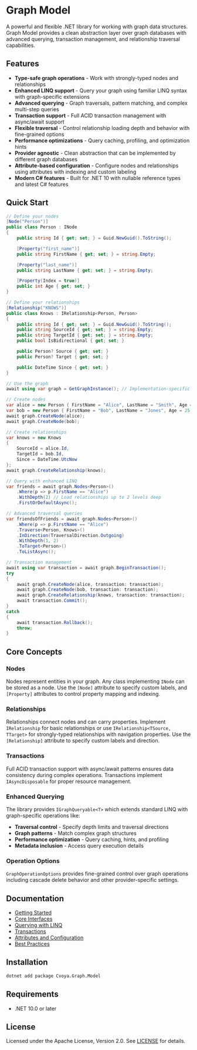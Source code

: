 # Graph Model

A powerful and flexible .NET library for working with graph data structures. Graph Model provides a clean abstraction layer over graph databases with advanced querying, transaction management, and relationship traversal capabilities.

## Features

- **Type-safe graph operations** - Work with strongly-typed nodes and relationships
- **Enhanced LINQ support** - Query your graph using familiar LINQ syntax with graph-specific extensions
- **Advanced querying** - Graph traversals, pattern matching, and complex multi-step queries
- **Transaction support** - Full ACID transaction management with async/await support
- **Flexible traversal** - Control relationship loading depth and behavior with fine-grained options
- **Performance optimizations** - Query caching, profiling, and optimization hints
- **Provider agnostic** - Clean abstraction that can be implemented by different graph databases
- **Attribute-based configuration** - Configure nodes and relationships using attributes with indexing and custom labeling
- **Modern C# features** - Built for .NET 10 with nullable reference types and latest C# features

## Quick Start

```csharp
// Define your nodes
[Node("Person")]
public class Person : INode
{
    public string Id { get; set; } = Guid.NewGuid().ToString();

    [Property("first_name")]
    public string FirstName { get; set; } = string.Empty;

    [Property("last_name")]
    public string LastName { get; set; } = string.Empty;

    [Property(Index = true)]
    public int Age { get; set; }
}

// Define your relationships
[Relationship("KNOWS")]
public class Knows : IRelationship<Person, Person>
{
    public string Id { get; set; } = Guid.NewGuid().ToString();
    public string SourceId { get; set; } = string.Empty;
    public string TargetId { get; set; } = string.Empty;
    public bool IsBidirectional { get; set; }

    public Person? Source { get; set; }
    public Person? Target { get; set; }

    public DateTime Since { get; set; }
}

// Use the graph
await using var graph = GetGraphInstance(); // Implementation-specific

// Create nodes
var alice = new Person { FirstName = "Alice", LastName = "Smith", Age = 30 };
var bob = new Person { FirstName = "Bob", LastName = "Jones", Age = 25 };
await graph.CreateNode(alice);
await graph.CreateNode(bob);

// Create relationships
var knows = new Knows
{
    SourceId = alice.Id,
    TargetId = bob.Id,
    Since = DateTime.UtcNow
};
await graph.CreateRelationship(knows);

// Query with enhanced LINQ
var friends = await graph.Nodes<Person>()
    .Where(p => p.FirstName == "Alice")
    .WithDepth(2) // Load relationships up to 2 levels deep
    .FirstOrDefaultAsync();

// Advanced traversal queries
var friendsOfFriends = await graph.Nodes<Person>()
    .Where(p => p.FirstName == "Alice")
    .Traverse<Person, Knows>()
    .InDirection(TraversalDirection.Outgoing)
    .WithDepth(1, 2)
    .ToTarget<Person>()
    .ToListAsync();

// Transaction management
await using var transaction = await graph.BeginTransaction();
try
{
    await graph.CreateNode(alice, transaction: transaction);
    await graph.CreateNode(bob, transaction: transaction);
    await graph.CreateRelationship(knows, transaction: transaction);
    await transaction.Commit();
}
catch
{
    await transaction.Rollback();
    throw;
}
```

## Core Concepts

### Nodes

Nodes represent entities in your graph. Any class implementing `INode` can be stored as a node. Use the `[Node]` attribute to specify custom labels, and `[Property]` attributes to control property mapping and indexing.

### Relationships

Relationships connect nodes and can carry properties. Implement `IRelationship` for basic relationships or use `IRelationship<TSource, TTarget>` for strongly-typed relationships with navigation properties. Use the `[Relationship]` attribute to specify custom labels and direction.

### Transactions

Full ACID transaction support with async/await patterns ensures data consistency during complex operations. Transactions implement `IAsyncDisposable` for proper resource management.

### Enhanced Querying

The library provides `IGraphQueryable<T>` which extends standard LINQ with graph-specific operations like:

- **Traversal control** - Specify depth limits and traversal directions
- **Graph patterns** - Match complex graph structures
- **Performance optimization** - Query caching, hints, and profiling
- **Metadata inclusion** - Access query execution details

### Operation Options

`GraphOperationOptions` provides fine-grained control over graph operations including cascade delete behavior and other provider-specific settings.

## Documentation

- [Getting Started](docs/getting-started.md)
- [Core Interfaces](docs/core-interfaces.md)
- [Querying with LINQ](docs/querying.md)
- [Transactions](docs/transactions.md)
- [Attributes and Configuration](docs/attributes.md)
- [Best Practices](docs/best-practices.md)

## Installation

```bash
dotnet add package Cvoya.Graph.Model
```

## Requirements

- .NET 10.0 or later

## License

Licensed under the Apache License, Version 2.0. See [LICENSE](../../LICENSE) for details.
